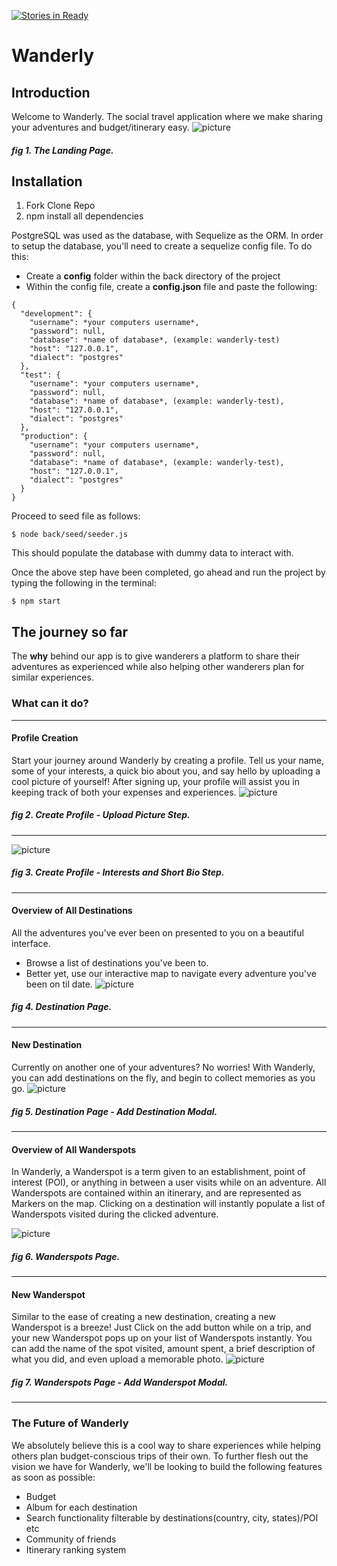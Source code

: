 [![Stories in Ready](https://badge.waffle.io/danbanwo/wanderly.png?label=ready&title=Ready)](https://waffle.io/danbanwo/wanderly)
# Wanderly

## Introduction
Welcome to Wanderly. The social travel application where we make sharing your adventures and budget/itinerary easy.
![picture](projectpics/landingpage.png)
##### fig 1. The Landing Page.

## Installation

1. Fork Clone Repo
2. npm install all dependencies

PostgreSQL was used as the database, with Sequelize as the ORM.
In order to setup the database, you'll need to create a sequelize config file. To do this:
  * Create a **config** folder within the back directory of the project
  * Within the config file, create a **config.json** file and paste the following:

  ```
  {  
    "development": {  
      "username": *your computers username*,  
      "password": null,  
      "database": *name of database*, (example: wanderly-test)  
      "host": "127.0.0.1",  
      "dialect": "postgres"  
    },  
    "test": {  
      "username": *your computers username*,  
      "password": null,  
      "database": *name of database*, (example: wanderly-test),  
      "host": "127.0.0.1",  
      "dialect": "postgres"  
    },  
    "production": {  
      "username": *your computers username*,  
      "password": null,  
      "database": *name of database*, (example: wanderly-test),  
      "host": "127.0.0.1",  
      "dialect": "postgres"  
    }  
  }  
  ```

Proceed to seed file as follows:
```
$ node back/seed/seeder.js
```
This should populate the database with dummy data to interact with.

Once the above step have been completed, go ahead and run the project by typing the following in the terminal:
```
$ npm start
```

## The journey so far
The **why** behind our app is to give wanderers a platform to share their adventures as experienced while also helping other wanderers plan for similar experiences.

### What can it do?
***



#### Profile Creation
Start your journey around Wanderly by creating a profile. Tell us your name, some of your interests, a quick bio about you, and say hello by uploading a cool picture of yourself!
After signing up, your profile will assist you in keeping track of both your expenses and experiences.
![picture](projectpics/createprofile-uploadpic.png)
##### fig 2. Create Profile - Upload Picture Step.
***


![picture](projectpics/createprofile-interests.png)
##### fig 3. Create Profile - Interests and Short Bio Step.
***




#### Overview of All Destinations
All the adventures you've ever been on presented to you on a beautiful interface.
 * Browse a list of destinations you've been to.
 * Better yet, use our interactive map to navigate every adventure you've been on til date.
 ![picture](projectpics/profile-destinations_page.png)
##### fig 4. Destination Page.

***


#### New Destination
Currently on another one of your adventures? No worries! With Wanderly, you can add destinations on the fly, and begin to collect memories as you go.
![picture](projectpics/profile-add_destination_modal.png)
##### fig 5. Destination Page - Add Destination Modal.
***




#### Overview of All Wanderspots
In Wanderly, a Wanderspot is a term given to an establishment, point of interest (POI), or anything in between a user visits while on an adventure. All Wanderspots are contained within an itinerary, and are represented as Markers on the map.
Clicking on a destination will instantly populate a list of Wanderspots visited during the clicked adventure.

![picture](projectpics/profile-wanderspots_page.png)
##### fig 6. Wanderspots Page.
***




#### New Wanderspot
Similar to the ease of creating a new destination, creating a new Wanderspot is a breeze! Just Click on the add button while on a trip, and your new Wanderspot pops up on your list of Wanderspots instantly. You can add the name of the spot visited, amount spent, a brief description of what you did, and even upload a memorable photo.
![picture](projectpics/profile-wanderspots_modal.png)
##### fig 7. Wanderspots Page - Add Wanderspot Modal.
***





### The Future of Wanderly
We absolutely believe this is a cool way to share experiences while helping others plan budget-conscious trips of their own. To further flesh out the vision we have for Wanderly, we'll be looking to build the following features as soon as possible:
* Budget
* Album for each destination
* Search functionality filterable by destinations(country, city, states)/POI etc
* Community of friends
* Itinerary ranking system

